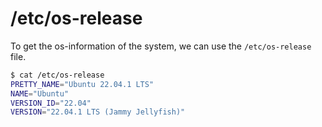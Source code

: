 # /etc/os-release

To get the os-information of the system, we can use the `/etc/os-release` file.

```bash
$ cat /etc/os-release
PRETTY_NAME="Ubuntu 22.04.1 LTS"
NAME="Ubuntu"
VERSION_ID="22.04"
VERSION="22.04.1 LTS (Jammy Jellyfish)"
```
